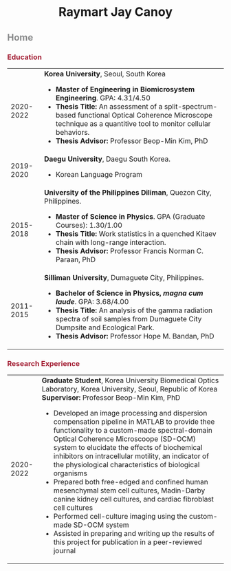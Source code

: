 <p align='center'>
  <h1 align='center'>
    Raymart Jay Canoy<br>
  </h1>
</p>
<p>
  <h2 style="color: rgb(138,139,140)">
    Home
  </h2>
    <h3 style="color: rgb(163,31,52)">
      Education
    </h3>
      <table>
        <tr>
          <td>2020-2022</td>
          <td><b>Korea University</b>, Seoul, South Korea
          <ul>
            <li><b>Master of Engineering in Biomicrosystem Engineering</b>. GPA: 4.31/4.50</li>
            <li><b>Thesis Title:</b> An assessment of a split-spectrum-based functional Optical Coherence Microscope technique as a quantitive tool to monitor cellular behaviors.</li>
            <li><b>Thesis Advisor:</b> Professor Beop-Min Kim, PhD</li>
          </ul>
          </td>
        </tr>
        <tr>
          <td>2019-2020</td>
          <td><b>Daegu University</b>, Daegu South Korea.
            <ul>
              <li>Korean Language Program</li>
            </ul>
          </td>
        </tr>
        <tr>
          <td>2015-2018</td>
          <td><b>University of the Philippines Diliman</b>, Quezon City, Philippines.
            <ul>
              <li><b>Master of Science in Physics</b>. GPA (Graduate Courses): 1.30/1.00</li>
              <li><b>Thesis Title:</b> Work statistics in a quenched Kitaev chain with long-range interaction.</li>
              <li><b>Thesis Advisor:</b> Professor Francis Norman C. Paraan, PhD</li>
            </ul>
          </td>
        </tr>
        <tr>
          <td>2011-2015</td>
          <td><b>Silliman University</b>, Dumaguete City, Philippines.
            <ul>
              <li><b>Bachelor of Science in Physics, <i>magna cum laude</i></b>. GPA: 3.68/4.00</li>
              <li><b>Thesis Title:</b> An analysis of the gamma radiation spectra of soil samples from Dumaguete City Dumpsite and Ecological Park.</li>
              <li><b>Thesis Advisor:</b> Professor Hope M. Bandan, PhD</li>
            </ul>
          </td>
        </tr>
      </table>
</p>
<p>
    <h3 style="color: rgb(163,31,52)">
      Research Experience
    </h3>
      <table text-align: justify>
        <tr>
          <td>2020-2022</td>
          <td><b>Graduate Student</b>, Korea University Biomedical Optics Laboratory, Korea University, Seoul, Republic of Korea<br>
          <b>Supervisor:</b> Professor Beop-Min Kim, PhD
          <ul>
          <li>Developed an image processing and dispersion compensation pipeline in MATLAB to provide thee functionality to a custom-made spectral-domain Optical Coherence Microscoope (SD-OCM) system to elucidate the effects of biochemical inhibitors on intracellular motility, an indicator of the physiological characteristics of biological organisms</li>
          <li>Prepared both free-edged and confined human mesenchymal stem cell cultures, Madin-Darby canine kidney cell cultures, and cardiac fibroblast cell cultures</li>
          <li>Performed cell-culture imaging using the custom-made SD-OCM system</li>
          <li>Assisted in preparing and writing up the results of this project for publication in a peer-reviewed journal</li>
          </ul>
          </td>
        </tr>
      </table>
</p>

